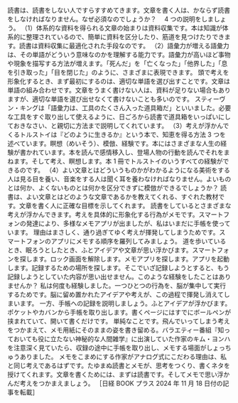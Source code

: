 ###

読書は、読書をしない人ですらすすめてきます。文章を書く人は、かならず読書をしなければなりません。なぜ必須なのでしょうか？　 4 つの説明をしましょう。
（1）体系的な資料を得られる文章の始まりは資料収集です。本は知識が体系的に整理されているので、簡単に資料を区分したり、筋道を見つけたりできます。読書は資料収集に最適化された手段なのです。
（2）語彙力が増える語彙力は、その単語がどういう意味なのかを理解する能力です。語彙力が高いほど事物や現象を描写する方法が増えます。「死んだ」を「亡くなった」「他界した」「息を引き取った」「目を閉じた」のように、さまざまに表現できます。
頭で考えを形象化するとき、まず最初にするのは、適切な単語を選び出すことです。文章は単語の組み合わせです。文章をうまく書けない人は、資料が足りない場合もありますが、適切な単語を選び出せなくて書けないことも多いのです。
スティーヴン・キングは「語彙力は、工具のたくさん入った道具箱だ」といいました。必要な工具をすぐ取り出して使えるように、日ごろから読書で道具箱をいっぱいにしておきなさい、と親切に方法まで説明してくれています。
（3）考えが浮かんでくるトルストイは『どのように生きるか』という本で、知恵を得る方法 3 つを述べています。瞑想（めいそう）、模倣、経験です。本にはさまざまな人生の経験が書かれています。本を読んで感情移入し、登場人物の行動を読んでそれをまねます。そして考え、瞑想します。本 1 冊でトルストイのいうすべての経験ができるのです。
（4）よい文章とはどういうものかがわかるようになる美術をする人は見る目を養い、音楽をする人は聞く耳を養わなければなりません。よいものとは何か、よくないものとは何かを区分できずに模倣ができるでしょうか？
読書は、よい文章とはどのような文章であるかを教えてくれる、すぐれた教材です。文章を書く人に正確な目標を示してくれます。
読書をしているとさまざまな考えが浮かんできます。考えを具体的に形象化する行為がメモです。スマートフォンの発達により、多様なメモアプリが出ましたが、私はいまだに手帳を使っています。
理由はまさしく、通り過ぎてゆく考えが揮発してしまうためです。スマートフォンのアプリにメモする順序を羅列してみましょう。
道を歩いているとき、眠ろうとしたとき、ふとアイデアや文章が思い浮かびます。スマートフォンを探します。ロック画面を解除します。メモアプリを探します。アプリを起動します。記録するための場所を探します。そこでいざ記録しようとすると、もう記録しようとしていた内容が思い出せません。このような経験をしたことはありませんか？
私は何度も経験しました。一つひとつの行為を、脳が集中して実行するためです。脳に留め置かれたアイデアや考えが、この過程で揮発し消えてしまいます。
一方、手帳への記録を説明しましょう。ふとアイデアが浮かびます。ポケットやカバンから手帳を取り出します。書くページにはすでにボールペンが挟まれていて、開いて書くだけです。
単純なことです。飛んでいってしまう考えをつかまえて、メモ用紙にそのままの姿を書き留める。バラエティー番組『知っておいても役に立たない神秘的な人間雑学』に出演していた作家のキム・ヨンハを注意深く見ていたら、収録の途中に手帳を取り出し、メモする場面がしょっちゅうありました。
メモをこまめにする作家がアナログ式にこだわる理由は、私と同じ考えであるはずです。たゆまぬ読書とメモが、思考をつくり、書くネタを授けてくれます。文章を書くためには、まずは読書です。そしてメモで思い浮かんだ考えをつかまえましょう。
［日経 BOOK プラス 2024 年 11 月 18 日付の記事を転載］
